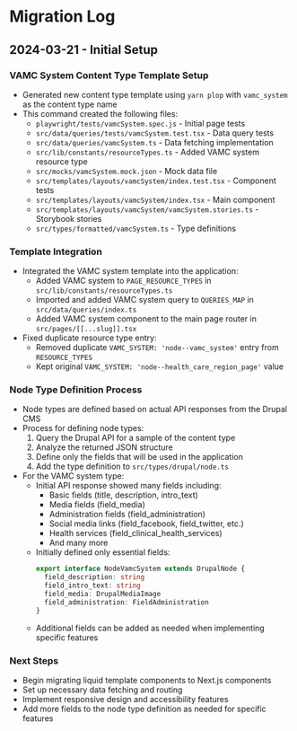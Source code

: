 # Migration Log

## 2024-03-21 - Initial Setup

### VAMC System Content Type Template Setup
- Generated new content type template using `yarn plop` with `vamc_system` as the content type name
- This command created the following files:
  - `playwright/tests/vamcSystem.spec.js` - Initial page tests
  - `src/data/queries/tests/vamcSystem.test.tsx` - Data query tests
  - `src/data/queries/vamcSystem.ts` - Data fetching implementation
  - `src/lib/constants/resourceTypes.ts` - Added VAMC system resource type
  - `src/mocks/vamcSystem.mock.json` - Mock data file
  - `src/templates/layouts/vamcSystem/index.test.tsx` - Component tests
  - `src/templates/layouts/vamcSystem/index.tsx` - Main component
  - `src/templates/layouts/vamcSystem/vamcSystem.stories.ts` - Storybook stories
  - `src/types/formatted/vamcSystem.ts` - Type definitions

### Template Integration
- Integrated the VAMC system template into the application:
  - Added VAMC system to `PAGE_RESOURCE_TYPES` in `src/lib/constants/resourceTypes.ts`
  - Imported and added VAMC system query to `QUERIES_MAP` in `src/data/queries/index.ts`
  - Added VAMC system component to the main page router in `src/pages/[[...slug]].tsx`
- Fixed duplicate resource type entry:
  - Removed duplicate `VAMC_SYSTEM: 'node--vamc_system'` entry from `RESOURCE_TYPES`
  - Kept original `VAMC_SYSTEM: 'node--health_care_region_page'` value

### Node Type Definition Process
- Node types are defined based on actual API responses from the Drupal CMS
- Process for defining node types:
  1. Query the Drupal API for a sample of the content type
  2. Analyze the returned JSON structure
  3. Define only the fields that will be used in the application
  4. Add the type definition to `src/types/drupal/node.ts`
- For the VAMC system type:
  - Initial API response showed many fields including:
    - Basic fields (title, description, intro_text)
    - Media fields (field_media)
    - Administration fields (field_administration)
    - Social media links (field_facebook, field_twitter, etc.)
    - Health services (field_clinical_health_services)
    - And many more
  - Initially defined only essential fields:
    ```typescript
    export interface NodeVamcSystem extends DrupalNode {
      field_description: string
      field_intro_text: string
      field_media: DrupalMediaImage
      field_administration: FieldAdministration
    }
    ```
  - Additional fields can be added as needed when implementing specific features

### Next Steps
- Begin migrating liquid template components to Next.js components
- Set up necessary data fetching and routing
- Implement responsive design and accessibility features
- Add more fields to the node type definition as needed for specific features
